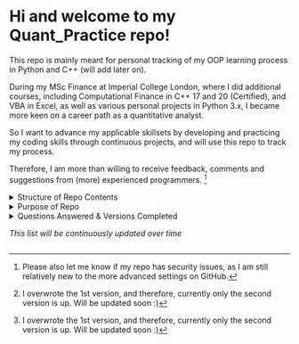 # Hi and welcome to my Quant_Practice repo!

This repo is mainly meant for personal tracking of my OOP learning process in Python and C++ (will add later on). 

During my MSc Finance at Imperial College London, where I did additional courses, including Computational Finance in C++ 17 and 20 (Certified), and VBA in Excel, as well as various personal projects in Python 3.x, I became more keen on a career path as a quantitative analyst. 

So I want to advance my applicable skillsets by developing and practicing my coding skills through continuous projects, and will use this repo to track my process. 

Therefore, I am more than willing to receive feedback, comments and suggestions from (more) experienced programmers. [^1]


<details>
  <summary>Structure of Repo Contents</summary>
  
_I plan on making a core package that all packages will have access to, as they will be utility tools and functions that may be applicable to many cases._
  
Each package will relate/refer to a (popular) quantitative finance question, which I will provide details for. They will each have 4 versions of my solution, all of which will be object-oriented programming. The solution will solely reflect my understanding of   the problem, my intuition and thought process when solving it. 
  
*Please note: not all 4 versions will be out, as I started this in September 2023, and am not doing this full-time*

</details>

<details>
  <summary>Purpose of Repo</summary>
  
  ## What are the 4 versions? And, why 4 versions of the same solution?
  
  The 4 versions will be referred to in this fixed order and are the following:
  1. Python: OOP (standard, e.g., dynamic, classes, etc.)
  2. Python: OOP (standard + more advanced methods, e.g., decorators and or other concepts I learn later on)
  3. Python: OOP (standard + ABC)
  4. C++: OOP (standard)

## Reason for 4 versions
  
I learn best through practical applications, and whilst the answer and my interpretations may require self-study as well, the focus of this repo is to convey my understandings in a quantitative manner. 

Since my answer will be consistent between the 4 versions, it will be the easy factor to keep constant as I learn how to apply advanced programming methods and convey my thought-process. Therefore, if I can re-iterate my answer in all 4 versions, then I will be able to learn the systematic logic for each version type, and improve my computing, programming, and quantitative skills simultaneously.  

As I am really interested in learning the in-depth computer science rather than just the simple syntax differences between languages, I am focusing on OOP and C++ to further develop the skills' depth.
  
I am a multilinguist (native fluency in English, German and Chinese, conversational fluency in French), and easily pick up new subjects, languages and concepts, thus I do not find functional programming too difficult to learn within a few weeks or shorter. I learned SQL, R, Python, and VBA within a few hours for certain projects.

This is also why I decided to learn computational finance in C++, and became certified at Imperial College London. 
  
</details>

<details>
  <summary>Questions Answered & Versions Completed

   _This list will be continuously updated over time_
  </summary>
  
1. [Anthill_Food_Finding](https://github.com/vickytoriah/Quant_Practice/tree/main/Anthill_Food_Finding/)
  
    - Python: 2nd Version [^2]
  
      - Upcoming versions:
    
        Python 1st version [^2]
      
        Python 3rd version
      
        (C++ will be added after doing another question in Python first)

[^1]: Please also let me know if my repo has security issues, as I am still relatively new to the more advanced settings on GitHub.
[^2]: I overwrote the 1st version, and therefore, currently only the second version is up. Will be updated soon :)
</details>
